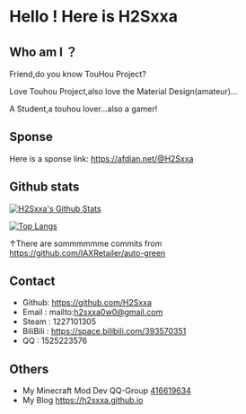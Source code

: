 # Hello ! Here is H2Sxxa

## Who am I ？

Friend,do you know TouHou Project?

Love Touhou Project,also love the Material Design(amateur)...

A Student,a touhou lover...also a gamer!

## Sponse

Here is a sponse link: https://afdian.net/@H2Sxxa

## Github stats

[![H2Sxxa's Github Stats](https://github-readme-stats.vercel.app/api?username=IAXRetailer&count_private=true&show_icons=true&theme=radical)](https://github.com/anuraghazra/github-readme-stats)

[![Top Langs](https://github-readme-stats.vercel.app/api/top-langs/?username=IAXRetailer&layout=compact&theme=radical)](https://github.com/anuraghazra/github-readme-stats)

↑There are sommmmmme commits from https://github.com/IAXRetailer/auto-green

## Contact

- Github: https://github.com/H2Sxxa
- Email : mailto:h2sxxa0w0@gmail.com
- Steam : 1227101305
- BiliBili : https://space.bilibili.com/393570351
- QQ : 1525223576

## Others

- My Minecraft Mod Dev QQ-Group [416619634](https://jq.qq.com/?_wv=1027&k=SYIkwBe6)
- My Blog https://h2sxxa.github.io

